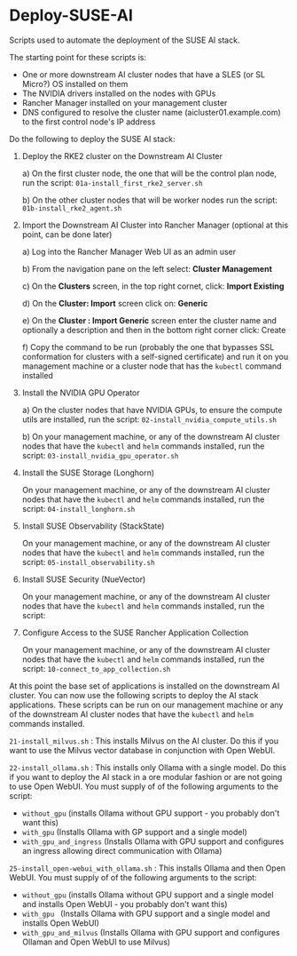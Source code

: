 # Deploy-SUSE-AI

Scripts used to automate the deployment of the SUSE AI stack.

The starting point for these scripts is:

* One or more downstream AI cluster nodes that have a SLES (or SL Micro?) OS installed on them 
* The NVIDIA drivers installed on the nodes with GPUs
* Rancher Manager installed on your management cluster
* DNS configured to resolve the cluster name (aicluster01.example.com) to the first control node's IP address

Do the following to deploy the SUSE AI stack:

1) Deploy the RKE2 cluster on the Downstream AI Cluster
   
   a) On the first cluster node, the one that will be the control plan node, run the script: `01a-install_first_rke2_server.sh`   
   
   b) On the other cluster nodes that will be worker nodes run the script: `01b-install_rke2_agent.sh`

2) Import the Downstream AI Cluster into Rancher Manager (optional at this point, can be done later)
   
   a) Log into the Rancher Manager Web UI as an admin user
   
   b) From the navigation pane on the left select: **Cluster Management**
   
   c) On the **Clusters** screen, in the top right cornet, click: **Import Existing**
   
   d) On the **Cluster: Import** screen click on: **Generic**
   
   e) On the **Cluster : Import Generic** screen enter the cluster name and optionally a description and then in the bottom right corner click: Create
   
   f) Copy the command to be run (probably the one that bypasses SSL conformation for clusters with a self-signed certificate) and run it on you management machine or a cluster node that has the `kubectl` command installed


3) Install the NVIDIA GPU Operator
   
   a) On the cluster nodes that have NVIDIA GPUs, to ensure the compute utils are installed, run the script: `02-install_nvidia_compute_utils.sh`
  
   b) On your management machine, or any of the downstream AI cluster nodes that have the `kubectl` and `helm` commands installed, run the script: `03-install_nvidia_gpu_operator.sh`


4) Install the SUSE Storage (Longhorn)
   
   On your management machine, or any of the downstream AI cluster nodes that have the `kubectl` and `helm` commands installed, run the script: `04-install_longhorn.sh`


5) Install SUSE Observability (StackState)
   
   On your management machine, or any of the downstream AI cluster nodes that have the `kubectl` and `helm` commands installed, run the script: `05-install_observability.sh`


6) Install SUSE Security (NueVector)
   
   On your management machine, or any of the downstream AI cluster nodes that have the `kubectl` and `helm` commands installed, run the script:


7) Configure Access to the SUSE Rancher Application Collection
   
   On your management machine, or any of the downstream AI cluster nodes that have the `kubectl` and `helm` commands installed, run the script: `10-connect_to_app_collection.sh`


At this point the base set of applications is installed on the downstream AI cluster. You can now use the following scripts to deploy the AI stack applications. These scripts can be run on our management machine or any of the downstream AI cluster nodes that have the `kubectl` and `helm` commands installed.

`21-install_milvus.sh` : This installs Milvus on the AI cluster. Do this if you want to use the Milvus vector database in conjunction with Open WebUI.

`22-install_ollama.sh` : This installs only Ollama with a single model. Do this if you want to deploy the AI stack in a ore modular fashion or are not going to use Open WebUI. You must supply of of the following arguments to the script:

* `without_gpu` (installs Ollama without GPU support - you probably don't want this)
* `with_gpu`  (Installs Ollama with GP support and a single model)
* `with_gpu_and_ingress`  (Installs Ollama with GPU support and configures an ingress allowing direct communication with Ollama)

`25-install_open-webui_with_ollama.sh` : This installs Ollama and then Open WebUI. You must supply of of the following arguments to the script:

* `without_gpu` (installs Ollama without GPU support and a single model and installs Open WebUI - you probably don't want this)
* `with_gpu ` (Installs Ollama with GPU support and a single model and installs Open WebUI)
* `with_gpu_and_milvus`  (Installs Ollama with GPU support and configures Ollaman and Open WebUI to use Milvus)
